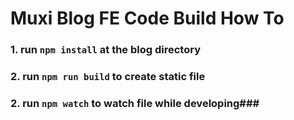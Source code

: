 # Muxi Blog FE Code Build How To
### 1. run `npm install` at the blog directory  
### 2. run `npm run build` to create static file 
### 2. run `npm watch` to watch file while developing###
